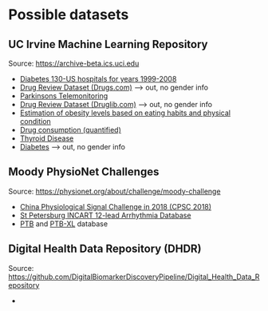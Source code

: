 # Possible datasets
## UC Irvine Machine Learning Repository
Source: https://archive-beta.ics.uci.edu

- [Diabetes 130-US hospitals for years 1999-2008](https://archive-beta.ics.uci.edu/ml/datasets/diabetes+130+us+hospitals+for+years+1999+2008)
- [Drug Review Dataset (Drugs.com)](https://archive-beta.ics.uci.edu/ml/datasets/drug+review+dataset+drugs+com) --> out, no gender info
- [Parkinsons Telemonitoring](https://archive-beta.ics.uci.edu/ml/datasets/parkinsons+telemonitoring)
- [Drug Review Dataset (Druglib.com)](https://archive-beta.ics.uci.edu/ml/datasets/drug+review+dataset+druglib+com) --> out, no gender info
- [Estimation of obesity levels based on eating habits and physical condition](https://archive-beta.ics.uci.edu/ml/datasets/estimation+of+obesity+levels+based+on+eating+habits+and+physical+condition)
- [Drug consumption (quantified)](https://archive-beta.ics.uci.edu/ml/datasets/drug+consumption+quantified)
- [Thyroid Disease](https://archive-beta.ics.uci.edu/ml/datasets/thyroid+disease)
- [Diabetes](https://archive-beta.ics.uci.edu/ml/datasets/diabetes) --> out, no gender info

## Moody PhysioNet Challenges
Source: https://physionet.org/about/challenge/moody-challenge

- [China Physiological Signal Challenge in 2018 (CPSC 2018)](http://2018.icbeb.org/Challenge.html)
- [St Petersburg INCART 12-lead Arrhythmia Database](https://physionet.org/content/incartdb/1.0.0/)
- [PTB](https://physionet.org/content/ptbdb/) and [PTB-XL](https://physionet.org/content/ptb-xl/) database

## Digital Health Data Repository (DHDR)
Source: https://github.com/DigitalBiomarkerDiscoveryPipeline/Digital_Health_Data_Repository

- 
